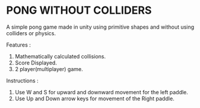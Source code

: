 # PONG WITHOUT COLLIDERS

A simple pong game made in unity using primitive shapes and without using colliders or physics.

Features :
1. Mathematically calculated collisions.
2. Score Displayed.
3. 2 player(multiplayer) game.

Instructions :
1. Use W and S for upward and downward movement for the left paddle.
2. Use Up and Down arrow keys for movement of the Right paddle.
